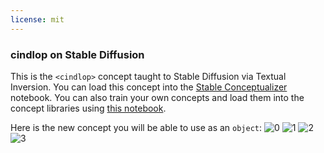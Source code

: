 ```yaml
---
license: mit
---
```

### cindlop on Stable Diffusion
This is the `<cindlop>` concept taught to Stable Diffusion via Textual Inversion. You can load this concept into the [Stable Conceptualizer](https://colab.research.google.com/github/huggingface/notebooks/blob/main/diffusers/stable_conceptualizer_inference.ipynb) notebook. You can also train your own concepts and load them into the concept libraries using [this notebook](https://colab.research.google.com/github/huggingface/notebooks/blob/main/diffusers/sd_textual_inversion_training.ipynb).

Here is the new concept you will be able to use as an `object`:
![<cindlop> 0](https://huggingface.co/sd-concepts-library/cindlop/resolve/main/concept_images/3.jpeg)
![<cindlop> 1](https://huggingface.co/sd-concepts-library/cindlop/resolve/main/concept_images/1.jpeg)
![<cindlop> 2](https://huggingface.co/sd-concepts-library/cindlop/resolve/main/concept_images/0.jpeg)
![<cindlop> 3](https://huggingface.co/sd-concepts-library/cindlop/resolve/main/concept_images/2.jpeg)

